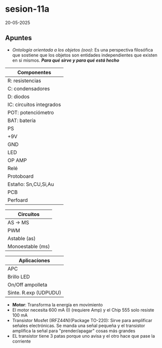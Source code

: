 # sesion-11a

20-05-2025

## Apuntes
* _Ontología orientada a los objetos (ooo)_: Es  una perspectiva filosófica que sostiene que los objetos son entidades independientes que existen en si mismos. ***Para qué sirve y para qué está hecho***

| Componentes| 
|----|
|R: resistencias|
|C: condensadores|
|D: diodos|
|IC: circuitos integrados|
|POT: potenciómetro|
|BAT: batería|
|PS|
|+9V|
|GND|
|LED|
|OP AMP|
|Relé|
|Protoboard|
|Estaño: Sn,CU,Si,Au|
|PCB|
|Perfoard|

|Circuitos| 
|---|
|AS -> MS|
|PWM|
|Astable (as)|
|Monoestable (ms)|

|Aplicaciones|
|---|
|APC|
|Brillo LED|
|On/Off ampolleta|
|Sinte. R.exp (UDPUDU)|

* **Motor**: Transforma la energía en movimiento
* El motor necesita 600 mA (I) (requiere Amp) y el Chip 555 solo resiste 100 mA
* Transistor Mosfet (IRFZ44N)(Package TO-220): Sirve para amplificar señales electrónicas. Se manda una señal pequeña y el transistor amplifica la señal para "prender/apagar" cosas más grandes 
* EL transistor tiene 3 patas porque uno avisa y el otro hace que pase la corriente


